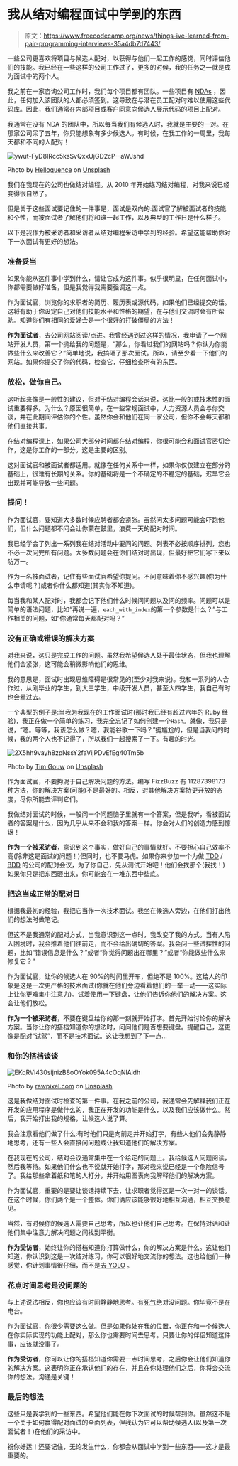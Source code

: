 # 我从结对编程面试中学到的东西

> 原文：<https://www.freecodecamp.org/news/things-ive-learned-from-pair-programming-interviews-35a4db7d7443/>

一些公司更喜欢将项目与候选人配对，以获得与他们一起工作的感觉，同时评估他们的技能。我已经在一些这样的公司工作过了，更多的时候，我的任务之一就是成为面试中的两个人。

我之前在一家咨询公司工作时，我们每个项目都有团队。一些项目有 [NDAs](https://en.wikipedia.org/wiki/Non-disclosure_agreement) ，因此，任何加入该团队的人都必须签到。这导致在与潜在员工配对时难以使用这些代码库。因此，我们通常在内部项目或客户同意向候选人展示代码的项目上配对。

我通常在没有 NDA 的团队中，所以每当我们有候选人时，我就是主要的一对。在那家公司呆了五年，你只能想象有多少候选人。有时候，在我工作的一周里，我每天都和不同的人配对！

![ywut-FyD8IRcc5ksSvQxxUjGD2cP--aWJshd](img/abf2e419e9b7b5a2c03f8ab6732d71f7.png)

Photo by [Helloquence](https://unsplash.com/@helloquence?utm_source=medium&utm_medium=referral) on [Unsplash](https://unsplash.com?utm_source=medium&utm_medium=referral)

我们在我现在的公司也做结对编程。从 2010 年开始练习结对编程，对我来说已经变得很自然了。

但是关于这些面试要记住的一件事是，面试是双向的:面试官了解被面试者的技能和个性，而被面试者了解他们将和谁一起工作，以及典型的工作日是什么样子。

以下是我作为被采访者和采访者从结对编程采访中学到的经验。希望这能帮助你对下一次面试有更好的想法。

### 准备妥当

如果你能从这件事中学到什么，请让它成为这件事。似乎很明显，在任何面试中，你都需要做好准备，但是我觉得我需要强调这一点。

作为面试官，浏览你的求职者的简历、履历表或源代码，如果他们已经提交的话。这将有助于你设定自己对他们技能水平和性格的期望，在与他们交流时会有所帮助。知道你们有相同的爱好会是一个很好的打破僵局的方法！

**作为面试者**，去公司网站阅读/点进。我曾经遇到过这样的情况，我申请了一个网站开发人员，第一个抛给我的问题是，“那么，你看过我们的网站吗？你认为你能做些什么来改善它？”简单地说，我搞砸了那次面试。所以，请至少看一下他们的网站。如果你提交了你的代码，检查它，仔细检查所有的东西。

### 放松，做你自己。

这听起来像是一般性的建议，但对于结对编程会话来说，这比一般的或技术性的面试重要得多。为什么？原因很简单，在一些常规面试中，人力资源人员会与你交谈，并在此期间评估你的个性。虽然你会和他们在同一家公司，但你不会每天都和他们直接共事。

在结对编程课上，如果公司大部分时间都在结对编程，你很可能会和面试官密切合作，这是你工作的一部分。这是主要的区别。

这对面试官和被面试者都适用。就像在任何关系中一样，如果你仅仅建立在部分的基础上，很难有长期的关系。你的基础将是一个不确定的不稳定的基础，迟早它会出现并可能导致一些问题。

### 提问！

作为面试官，要知道大多数时候应聘者都会紧张。虽然问太多问题可能会吓跑他们，但什么问题都不问会让你蒙在鼓里，浪费一天的配对时间。

我已经学会了列出一系列我在结对活动中要问的问题。列表不必按顺序排列，您也不必一次问完所有问题。大多数问题会在你们结对时出现，但最好把它们写下来以防万一。

作为一名被面试者，记住有些面试官希望你提问。不问意味着你不感兴趣(你为什么申请呢？)或者你什么都知道(其实你不知道)。

每当我和某人配对时，我都会记下他们什么时候问问题以及问的频率。问题可以是简单的语法问题，比如“再说一遍，`each_with_index`的第一个参数是什么？”与工作相关的问题，如“你通常每天都配对吗？”

### 没有正确或错误的解决方案

对我来说，这只是完成工作的问题。虽然我希望候选人处于最佳状态，但我也理解他们会紧张，这可能会稍微影响他们的思维。

我的意思是，面试时出现思维障碍是很常见的(至少对我来说)。我和一系列的人合作过，从刚毕业的学生，到大三学生，中级开发人员，甚至大四学生，我自己有时也会晕过去。

一个典型的例子是:当我为我现在的工作面试时(那时我已经有超过六年的 Ruby 经验)，我正在做一个简单的练习，我完全忘记了如何创建一个`Hash`。就像，我只是说，“嗯。等等，我该怎么做？嗯，我能谷歌一下吗？”挺尴尬的，但是当我问的时候，我的两个人也不记得了，所以我们一起搜索了一下。有趣的时光。

![2X5hh9vayh8zpNssY2faVijPDvEfEg40Tm5b](img/ffa6940116970dc1e75063e37825d099.png)

Photo by [Tim Gouw](https://unsplash.com/@punttim?utm_source=medium&utm_medium=referral) on [Unsplash](https://unsplash.com?utm_source=medium&utm_medium=referral)

作为面试官，不要拘泥于自己解决问题的方法。编写 FizzBuzz 有 11287398173 种方法，你的解决方案(可能)不是最好的。相反，对其他解决方案持更开放的态度，尽你所能去评判它们。

我做结对面试的时候，一般问一个问题脑子里就有一个答案，但是我听，看被面试者的答案是什么，因为几乎从来不会和我的答案一样。你会对人们的创造力感到惊讶！

**作为一个被采访者**，意识到这个事实，做好自己的事情就好。不要担心自己效率不高(除非这是面试的问题！)但同时，也不要马虎。如果你来参加一个为做 [TDD](https://technologyconversations.com/2013/12/20/test-driven-development-tdd-example-walkthrough/) / [BDD](https://en.wikipedia.org/wiki/Behavior-driven_development) 的公司的配对会议，为了你自己，先从测试开始吧！他们会找那个(我找！)如果你只是把东西砸出来，你可能会在一堆东西中垫底。

### 把这当成正常的配对日

根据我最初的经验，我把它当作一次技术面试。我坐在候选人旁边，在他们打出他们的想法时做笔记。

但这不是我通常的配对方式，当我意识到这一点时，我改变了我的方式。当有人陷入困境时，我会推着他们往前走，而不会给出确切的答案。我会问一些试探性的问题，比如“错误信息是什么？”或者“你觉得问题出在哪里？”或者“你能做些什么来修复它？”

作为面试官，让你的候选人在 90%的时间里开车，但绝不是 100%。这给人的印象是这是一次更严格的技术面试(你就在他们旁边看着他们的一举一动——这实际上让你更难集中注意力)。试着使用一下键盘，让他们告诉你他们的解决方案。这会让他们放松。

**作为一个被采访者**，不要在键盘给你的那一刻就开始打字。首先开始讨论你的解决方案。当你让你的搭档知道你的想法时，问问他们是否想要键盘。提醒自己，这更像是配对“试驾”，而不是技术面试。这让我想到了下一点…

### 和你的搭档谈谈

![EKqRVi430sijnizB8oOYok095A4cOqNlAldh](img/34797d7cfe876cde21d7efae92a8961a.png)

Photo by [rawpixel.com](https://unsplash.com/@rawpixel?utm_source=medium&utm_medium=referral) on [Unsplash](https://unsplash.com?utm_source=medium&utm_medium=referral)

这是我做结对面试时检查的第一件事。在我之前的公司，我通常会先解释我们正在开发的应用程序是做什么的，我正在开发的功能是什么，以及我们应该做什么。然后，我开始打出我的规格，让候选人说了算。

我会注意看他们做了什么:有时他们只是向前走并开始打字，有些人他们会先静静地思考，还有一些人会直接问问题或让我知道他们的解决方案。

在我现在的公司，结对会议通常集中在一个给定的问题上。我给候选人问题阅读，然后我等待。如果他们什么也不说就开始打字，那对我来说已经是一个危险信号了。我给那些拿着纸和笔的人打分，并开始用图表向我解释他们的解决方案。

作为面试官，重要的是要让谈话持续下去，让求职者觉得这是一次一对一的谈话。在这个时候，你们两个是一个整体。你们俩应该能够很好地相互沟通，相互交换意见。

当然，有时候你的候选人需要自己思考，所以也让他们自己思考。在保持对话和让他们集中注意力解决问题之间找到平衡。

**作为受访者**，始终让你的搭档知道你打算做什么，你的解决方案是什么。这让他们知道，你认识到这是一次结对练习，你可以很好地交流你的想法。这也给他们一种感觉，你计划事情很仔细，而不是[去 YOLO](https://hackernoon.com/could-yolo-driven-development-be-a-thing-fa1c12242188) 。

### 花点时间思考是没问题的

与上述说法相反，你也应该有时间静静地思考。有[死气](https://en.wikipedia.org/wiki/Dead_air)绝对没问题。你毕竟不是在电台。

作为面试官，你很少需要这么做。但是如果你处在我的位置，你正在和一个候选人在你实际实现的功能上配对，那么你也需要时间去思考。只要让你的伴侣知道这件事，应该就没事了。

**作为受访者**，你可以让你的搭档知道你需要一点时间思考，之后你会让他们知道你的解决方案。这表明你正在承认他们的存在，并且在你处理他们之后，你将会交流你的想法。沟通是关键！

### 最后的想法

这些只是我学到的一些东西。希望他们能在你下次面试的时候帮到你。虽然这不是一个关于如何赢得配对面试的全面列表，但我认为它可以帮助候选人(以及第一次面试者！)在他们的采访中。

祝你好运！还要记住，无论发生什么，你都会从面试中学到一些东西——这才是最重要的。